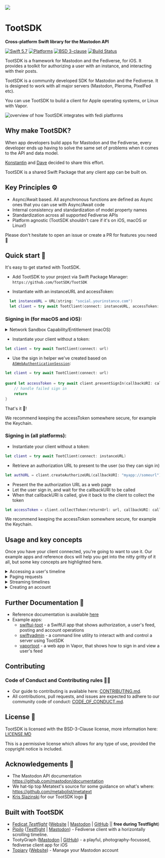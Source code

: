 <p><img src="https://raw.githubusercontent.com/TootSDK/TootSDK/main/media/logo.svg" width="100" /></p>

# TootSDK

<p><strong>Cross-platform Swift library for the Mastodon API</strong></p>

<p>
    <a href="https://developer.apple.com/swift/"><img alt="Swift 5.7" src="https://img.shields.io/badge/swift-5.7-orange.svg?style=flat"></a>
    <a href="https://developer.apple.com/swift/"><img alt="Platforms" src="https://img.shields.io/badge/platform-iOS%20%7C%20macOS%20%7C%20tvOS%20%7C%20watchOS%20%7C%20Linux-blueviolet"></a>
     <a href="https://github.com/TootSDK/TootSDK/blob/main/LICENSE.md"><img alt="BSD 3-clause" src="https://img.shields.io/badge/License-BSD_3--Clause-blue.svg"></a>
    <a href="https://github.com/TootSDK/TootSDK/actions"><img alt="Build Status" src="https://github.com/TootSDK/TootSDK/actions/workflows/build.yml/badge.svg"></a>
</p>

TootSDK is a framework for Mastodon and the Fediverse, for iOS. It provides a toolkit for authorizing a user with an instance, and interacting with their posts.

TootSDK is a community developed SDK for Mastodon and the Fediverse.
It is designed to work with all major servers (Mastodon, Pleroma, PixelFed etc).

You can use TootSDK to build a client for Apple operating systems, or Linux with Vapor.

![overview of how TootSDK integrates with fedi platforms](https://raw.githubusercontent.com/TootSDK/TootSDK/main/media/overview.png)

## Why make TootSDK?

When app developers build apps for Mastodon and the Fediverse, every developer ends up having to solve the same set of problems when it comes to the API and data model.

[Konstantin](https://social.headbright.eu/@konstantin) and [Dave](https://social.lightbeamapps.com/@dave) decided to share this effort.

TootSDK is a shared Swift Package that any client app can be built on.

## Key Principles ⚙️

- Async/Await based. All asynchronous functions are defined as Async ones that you can use with Async/Await code
- Internal consistency and standardization of model property names
- Standardization across all supported Fediverse APIs
- Platform agnostic (TootSDK shouldn't care if it's on iOS, macOS or Linux!)

Please don't hesitate to open an issue or create a PR for features you need 🙏

## Quick start 🏁

It's easy to get started with TootSDK.

- Add TootSDK to your project via Swift Package Manager: `https://github.com/TootSDK/TootSDK`

- Instantiate with an instanceURL and accessToken:

```swift
  let instanceURL = URL(string: "social.yourinstance.com")
  let client = try await TootClient(connect: instanceURL, accessToken: "USERACCESSTOKEN")
```

### Signing in (for macOS and iOS):

<details>
<summary>Network Sandbox Capability/Entitlement (macOS)</summary>

When using TootSDK within a macOS target you will need to enable the `com.apple.security.network.client` entitlement in your entitlements file or within the **Signing & Capabilities** tab in Xcode.

```
<key>com.apple.security.network.client</key>
<true/>
```

![Xcode target view showing the Signing & Capabilities tab with and arrow pointing to a checked Outgoing Connections (Client) option](media/network_sandbox_capability_entitlement.png)

</details>

- Instantiate your client without a token:

```swift
let client = try await TootClient(connect: url)
```

- Use the sign in helper we've created based on [`ASWebAuthenticationSession`](https://developer.apple.com/documentation/authenticationservices/aswebauthenticationsession):

```swift
let client = try await TootClient(connect: url)

guard let accessToken = try await client.presentSignIn(callbackURI: callbackURI) else {
    // handle failed sign in
    return
}
```

That's it 🎉!

We recommend keeping the accessToken somewhere secure, for example the Keychain.

### Signing in (all platforms):

- Instantiate your client without a token:

```swift
let client = try await TootClient(connect: instanceURL)
```

- Retrieve an authorization URL to present to the user (so they can sign in)

```swift
let authURL = client.createAuthorizeURL(callbackURI: "myapp://someurl")
```

- Present the the authorization URL as a web page
- Let the user sign in, and wait for the callbackURI to be called
- When that callbackURI is called, give it back to the client to collect the token

```swift
let accessToken = client.collectToken(returnUrl: url, callbackURI: callbackURI)
```

We recommend keeping the accessToken somewhere secure, for example the Keychain.

## Usage and key concepts

Once you have your client connected, you're going to want to use it. Our example apps and reference docs will help you get into the nitty gritty of it all, but some key concepts are highlighted here.

<details>
<summary>Accessing a user's timeline</summary>

There are several different types of timeline in TootSDK that you can access, for example their home timeline, the local timeline of their instance, or the federated timeline. These are all enumerated in the `Timeline` enum.

You can retrieve the latest posts (up to 40 on Mastodon) with a call like so:

```swift
let items = try await client.getTimeline(.home)
let posts = items.result
```

TootSDK returns Posts, Accounts, Lists and DomainBblocks as `PagedResult`. In our code, `items` is a PagedResult struct. It contains a property called `result` which will be the type of data request (in this case an array of `Post`).

</details>

<details>
<summary>Paging requests</summary>

Some requests in TootSDK allow pagination in order to request more information. TootSDK can request a specific page using the `PagedInfo` struct and handles paginaged server responses using the `PagedResult` struct.

PagedInfo has the following properties:

- maxId (Return results older than ID)
- minId (Return results immediately newer than ID)
- sinceId (Return results newer than ID)

So for example, if we want all posts from the user's home timeline that are newer than post ID 100, we could write:

```swift
let items = try await client.getTimeline(.home, PagedInfo(minId: 100))
let posts = items.result
```

Paged requests also deliver a PagedInfo struct as a property of the `PagedResult` returned, which means you can use that for subsequent requests of the same type.

```swift

var pagedInfo: PagedInfo?
var posts: [Post] = []

func retrievePosts() async {
    let items = try await client.getTimeline(.home, pagedInfo)
    posts.append(contentsOf: items.result)
    self.pagedInfo = items.pagedInfo
}

```

TootSDK implements several facilities to make it easier to iterate over multiple pages using the `hasPrevious`, `hasNext`, `previousPage` and `nextPage` properties of `PagedResult`:

```swift
var pagedInfo: PagedInfo? = nil
var hasMore = true
let query = TootNotificationParams(types: [.mention])

while hasMore {
  let page = try await client.getNotifications(params: query, pagedInfo)
  for notification in page.result {
    print(notification.id)
  }
  hasMore = page.hasPrevious
  pagedInfo = page.previousPage
}
```

⚠️ Different fediverse servers handle pagination differently and so there is no guarantee that `hasPrevious` or `hasNext` can correctly interpret the server response in all cases.

You can learn more about how pagination works for Fediverse servers using a Mastodon compatible API [here](https://docs.joinmastodon.org/api/guidelines/#pagination).

</details>

<details>
<summary>Streaming timelines</summary>

In TootSDK it is possible to subscribe to some types of content with AsyncSequences, a concept we've wrapped up in our `TootStream` object.

```swift
for posts in try await client.data.stream(.home) {
    print(posts)
}
```

Underneath the hood, this uses our Paging mechanism. This means that when you ask the client to refresh that stream, it will deliver you new results, from after the ones you requested.

```swift
client.data.refresh(.home)
```

You can also pass an initial PagedInfo value to the stream call. For example, to start steaming all posts from the user's home timeline that are newer than post ID 100:

```swift
for posts in try await client.data.stream(.home, PagedInfo(minId: 100) {
```

Some timelines require associated query parameters to configure. Luckily these are associated values that their timeline enumeration require when creating - so you can't miss them!

```swift

for posts in try await client.data.stream(HashtagTimelineQuery(tag: "iOSDev") {
    print(posts)
}
```

</details>

<details>
<summary>Creating an account</summary>

- Register the app with the following scopes `["read", "write:accounts"]`.

- Get instance information and determine the sign up requirements. Some instances may not be open for registration while others may require additional verification.

```swift
let instance = try await client.getInstanceInfo()
if instance.registrations == false {
  // instance not open for registration
  return
}
// ...
```

- Use the `registerAccount` method to create a user account:

```swift
let params = RegisterAccountParams(
      username: name, email: email, password: password, agreement: true, locale: "en")
let token = try await client.registerAccount(params: params)
```

</details>

## Further Documentation 📖

- Reference documentation is available [here](https://tootsdk.github.io/TootDocs/?v=2)
- Example apps:
  - [swiftui-toot](https://github.com/TootSDK/TootSDK/tree/main/Examples/swiftui-toot/) - a SwiftUI app that shows authorization, a user's feed, posting and account operations
  - [swiftyadmin](https://github.com/TootSDK/TootSDK/tree/main/Examples/swiftyadmin) - a command line utility to interact with and control a server using TootSDK
  - [vaportoot](https://github.com/TootSDK/TootSDK/tree/main/Examples/vaportoot) - a web app in Vapor, that shows how to sign in and view a user's feed

## Contributing

### Code of Conduct and Contributing rules 🧑‍⚖️

- Our guide to contributing is available here: [CONTRIBUTING.md](CONTRIBUTING.md).
- All contributions, pull requests, and issues are expected to adhere to our community code of conduct: [CODE_OF_CONDUCT.md](CODE_OF_CONDUCT.md).

## License 📃

TootSDK is licensed with the BSD-3-Clause license, more information here: [LICENSE.MD](LICENSE.md)

This is a permissive license which allows for any type of use, provided the copyright notice is included.

## Acknowledgements 🙏

- The Mastodon API documentation https://github.com/mastodon/documentation
- We hat-tip top Metatext's source for some guidance on what's where: https://github.com/metabolist/metatext
- [Kris Slazinski](https://mastodon.social/@kslazinski) for our TootSDK logo 🤩

## Built with TootSDK ##

- [Fedicat *Testflight*](https://testflight.apple.com/join/b6GatWTY) ([Website](https://fedicat.com/) \| [Mastodon](https://iosdev.space/@technicat) \| [GitHub](https://github.com/technicat/fedicat) \|\| **free during Testflight**)
- [Pipilo](https://apps.apple.com/pl/app/pipilo/id1584544719) ([Testflight](https://testflight.apple.com/join/0RfZtIsx)  \| [Mastodon](https://indieapps.space/@pipilo)) - Fediverse client with a horizontally scrolling timeline.
- TootyGraph ([Mastodon](https://togl.me/@tootygraph) \| [GitHub](https://github.com/samscam/tootygraph)) - a playful, photography-focussed, fediverse client app for iOS
- [Topiary](https://apps.apple.com/us/app/topiary-trim-your-followers/id6446443154) ([Website](https://lightbeamapps.com/topiary/)) - Manage your Mastodon account
